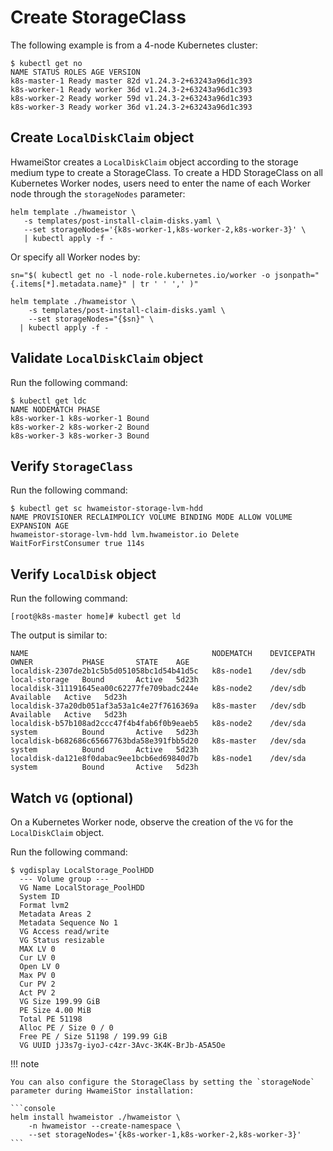 # Create StorageClass

The following example is from a 4-node Kubernetes cluster:

```console
$ kubectl get no
NAME STATUS ROLES AGE VERSION
k8s-master-1 Ready master 82d v1.24.3-2+63243a96d1c393
k8s-worker-1 Ready worker 36d v1.24.3-2+63243a96d1c393
k8s-worker-2 Ready worker 59d v1.24.3-2+63243a96d1c393
k8s-worker-3 Ready worker 36d v1.24.3-2+63243a96d1c393
```

## Create `LocalDiskClaim` object

HwameiStor creates a `LocalDiskClaim` object according to the storage medium type to create a StorageClass.
To create a HDD StorageClass on all Kubernetes Worker nodes, users need to enter the name of each Worker node through the `storageNodes` parameter:

```console
helm template ./hwameistor \
   -s templates/post-install-claim-disks.yaml \
   --set storageNodes='{k8s-worker-1,k8s-worker-2,k8s-worker-3}' \
   | kubectl apply -f -
```

Or specify all Worker nodes by:

```console
sn="$( kubectl get no -l node-role.kubernetes.io/worker -o jsonpath="{.items[*].metadata.name}" | tr ' ' ',' )"

helm template ./hwameistor \
    -s templates/post-install-claim-disks.yaml \
    --set storageNodes="{$sn}" \
  | kubectl apply -f -
```

## Validate `LocalDiskClaim` object

Run the following command:

```console
$ kubectl get ldc
NAME NODEMATCH PHASE
k8s-worker-1 k8s-worker-1 Bound
k8s-worker-2 k8s-worker-2 Bound
k8s-worker-3 k8s-worker-3 Bound
```

## Verify `StorageClass`

Run the following command:

```console
$ kubectl get sc hwameistor-storage-lvm-hdd
NAME PROVISIONER RECLAIMPOLICY VOLUME BINDING MODE ALLOW VOLUME EXPANSION AGE
hwameistor-storage-lvm-hdd lvm.hwameistor.io Delete WaitForFirstConsumer true 114s
```

## Verify `LocalDisk` object

Run the following command:

```console
[root@k8s-master home]# kubectl get ld
```

The output is similar to:

```console
NAME                                         NODEMATCH    DEVICEPATH   OWNER           PHASE       STATE    AGE
localdisk-2307de2b1c5b5d051058bc1d54b41d5c   k8s-node1    /dev/sdb     local-storage   Bound       Active   5d23h
localdisk-311191645ea00c62277fe709badc244e   k8s-node2    /dev/sdb                     Available   Active   5d23h
localdisk-37a20db051af3a53a1c4e27f7616369a   k8s-master   /dev/sdb                     Available   Active   5d23h
localdisk-b57b108ad2ccc47f4b4fab6f0b9eaeb5   k8s-node2    /dev/sda     system          Bound       Active   5d23h
localdisk-b682686c65667763bda58e391fbb5d20   k8s-master   /dev/sda     system          Bound       Active   5d23h
localdisk-da121e8f0dabac9ee1bcb6ed69840d7b   k8s-node1    /dev/sda     system          Bound       Active   5d23h
```

## Watch `VG` (optional)

On a Kubernetes Worker node, observe the creation of the `VG` for the `LocalDiskClaim` object.

Run the following command:

```console
$ vgdisplay LocalStorage_PoolHDD
  --- Volume group ---
  VG Name LocalStorage_PoolHDD
  System ID
  Format lvm2
  Metadata Areas 2
  Metadata Sequence No 1
  VG Access read/write
  VG Status resizable
  MAX LV 0
  Cur LV 0
  Open LV 0
  Max PV 0
  Cur PV 2
  Act PV 2
  VG Size 199.99 GiB
  PE Size 4.00 MiB
  Total PE 51198
  Alloc PE / Size 0 / 0
  Free PE / Size 51198 / 199.99 GiB
  VG UUID jJ3s7g-iyoJ-c4zr-3Avc-3K4K-BrJb-A5A5Oe
```

!!! note

    You can also configure the StorageClass by setting the `storageNode` parameter during HwameiStor installation:

    ```console
    helm install hwameistor ./hwameistor \
        -n hwameistor --create-namespace \
        --set storageNodes='{k8s-worker-1,k8s-worker-2,k8s-worker-3}'
    ```
